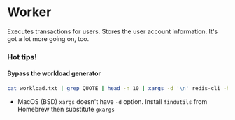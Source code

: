 Worker
====
Executes transactions for users. Stores the user account information. It's got a lot more going on, too.

### Hot tips!
#### Bypass the workload generator
```sh
cat workload.txt | grep QUOTE | head -n 10 | xargs -d '\n' redis-cli -h localhost -p 44431 RPUSH worker:1:pendingtx
```
- MacOS (BSD) `xargs` doesn't have `-d` option. Install `findutils` from Homebrew then substitute `gxargs`
